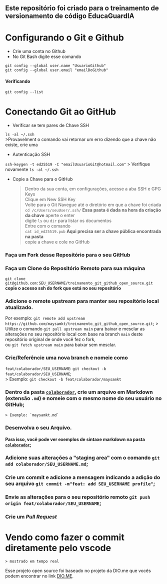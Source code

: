 ## Este repositório foi criado para o treinamento de versionamento de código EducaGuardIA

# Configurando o Git e Github

* Crie uma conta no Github
* No Git Bash digite esse comando

`git config --global user.name "UsuarioGithub"` <br>
`git config --global user.email "emailDoGithub"`

#### Verificando

`git config --list`

# Conectando Git ao GitHub

* Verificar se tem pares de Chave SSH

`ls -al ~/.ssh` <br>
    >Provavelment o comando vai retornar um erro dizendo que a chave não existe, crie uma

*  Autenticação SSH

`ssh-keygen -t ed25519 -C "emailUsuarioGit@hotmail.com"`
    > Verifique novamente 
    `ls -al ~/.ssh`

* Copie a Chave para o GitHub

    > Dentro da sua conta, em configurações, acesse a aba SSH e GPG Keys <br>
    > Clique em New SSH Key <br>
    > Volte para o Git Navegue até o diretório em que a chave foi criada <br>
`cd /c/Users/seuUser/.ssh/` **Essa pasta é dada na hora da criação da chave** aperte o enter <br>
    > digite `ls` ou `dir` para listar os documentos <br>
    > Entre com o comando <br>
`cat id_ed25519.pub` **Aqui precisa ser a chave pública encontrada na pasta** <br>
    > copie a chave e cole no GitHub

### Faça um Fork desse Repositório para o seu GitHub
### Faça um Clone do Repositório Remoto para sua máquina

`git clone git@github.com:SEU_USERNAME/treinamento_git_github_open_source.git` **copie o acesso ssh do fork que está no seu repositório**

### Adicione o remote upstream para manter seu repositório local atualizado. 
Por exemplo: `git remote add upstream https://github.com/maysamkt/treinamento_git_github_open_source.git`;
    > Utilize o comando `git pull upstream main` para baixar e mesclar as alterações no seu repositório local com base na branch `main` deste repositório original de onde você fez o fork, <br> ou `git fetch upstream main` para baixar sem mesclar. 

### Crie/Referêncie uma nova **branch** e nomeie como 
`feat/colaborador/SEU_USERNAME`: `git checkout -b feat/colaborador/SEU_USERNAME`; <br>
    > Exemplo: `git checkout -b feat/colaborador/maysamkt`

### Dentro da pasta [`colaborador`](https://github.com/Maysamkt/treinamento_git_github_open_source/blob/main/colaborador/), crie um arquivo em Markdown (extensão `.md`) e nomeie com o mesmo nome do seu usuário no GitHub;
    > Exemplo: `maysamkt.md` 

###  Desenvolva o seu Arquivo. 
#### Para isso, você pode ver exemplos de sintaxe markdown na pasta [`colaborador`](https://github.com/Maysamkt/treinamento_git_github_open_source/blob/main/colaborador/);

### Adicione suas alterações a "staging area" com o comando `git add colaborador/SEU_USERNAME.md`;
### Crie um commit e adicione a mensagem indicando a adição do seu arquivo `git commit -m"feat: add SEU_USERNAME profile"`;
### Envie as alterações para o seu repositório remoto `git push origin feat/colaborador/SEU_USERNAME`;
### Crie um *Pull Request*

# Vendo como fazer o commit diretamente pelo vscode
    > mostrado em tempo real

Esse projeto open source foi baseado no projeto da DIO.me que vocês podem encontrar no link [DIO.ME](https://github.com/digitalinnovationone/dio-lab-open-source.git).


